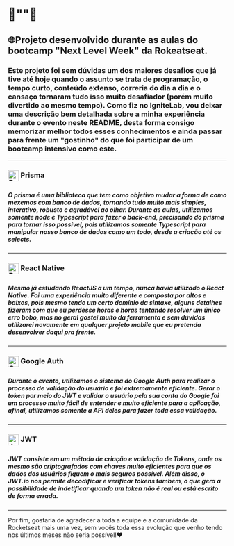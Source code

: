<h1>🚀"<NWL Copa />"🚀</h1>
<h2>🌐Projeto desenvolvido durante as aulas do bootcamp "Next Level Week" da Rokeatseat.</h2>

<h3>Este projeto foi sem dúvidas um dos maiores desafios que já tive até hoje quando o assunto se trata de programação, o tempo curto, conteúdo extenso, correria do dia a dia e o cansaço tornaram tudo isso muito desafiador (porém muito divertido ao mesmo tempo). Como fiz no IgniteLab, vou deixar uma descrição bem detalhada sobre a minha experiência durante o evento neste README, desta forma consigo memorizar melhor todos esses conhecimentos e ainda passar para frente um "gostinho" do que foi participar de um bootcamp intensivo como este.</h3>

<hr>
<div><h3><img align="center" height="25" width="25" alt="Prisma" src="https://symbols.getvecta.com/stencil_261/35_prisma.3acb052337.svg"> Prisma<h3> <h5>O prisma é uma biblioteca que tem como objetivo mudar a forma de como mexemos com banco de dados, tornando tudo muito mais simples, interativo, robusto e agradável ao olhar. Durante as aulas, utilizamos somente node e Typescript para fazer o back-end, precisando do prisma para tornar isso possível, pois utilizamos somente Typescript para manipular nosso banco de dados como um todo, desde a criação até os selects.</h5></div>
<hr>
<div><h3><img align="center" height="25" width="25" alt="React Native" src="https://cdn4.iconfinder.com/data/icons/logos-brands-5/24/react-512.png"> React Native<h3> <h5>Mesmo já estudando ReactJS a um tempo, nunca havia utilizado o React Native. Foi uma experiência muito diferente e composta por altos e baixos, pois mesmo tendo um certo domínio da sintaxe, alguns detalhes fizeram com que eu perdesse horas e horas tentando resolver um único erro bobo, mas no geral gostei muito da ferramenta e sem dúvidas utilizarei novamente em qualquer projeto mobile que eu pretenda desenvolver daqui pra frente.</h5></div>
<hr>
<div><h3><img align="center" height="25" width="25" alt="Google Auth" src="https://cdn-icons-png.flaticon.com/512/281/281764.png"> Google Auth<h3> <h5>Durante o evento, utilizamos o sistema do Google Auth para realizar o processo de validação do usuário e foi extremamente eficiente. Gerar o token por meio do JWT e validar o usuário pela sua conta do Google foi um processo muito fácil de entender e muito eficiente para a aplicação, afinal, utilizamos somente a API deles para fazer toda essa validação. </h5></div>
<hr>
<div><h3><img align="center" height="25" width="25" alt="JWT" src="https://jwt.io/img/pic_logo.svg"> JWT<h3> <h5> JWT consiste em um método de criação e validação de Tokens, onde os mesmo são criptografados com chaves muito eficientes para que os dados dos usuários fiquem o mais seguros possível. Além disso, o JWT.io nos permite decodificar e verificar tokens também, o que gera a possibilidade de indetificar quando um token não é real ou está escrito de forma errada. </h5></div>
<hr>
  
Por fim, gostaria de agradecer a toda a equipe e a comunidade da Rocketseat mais uma vez, sem vocês toda essa evolução que venho tendo nos últimos meses não seria possível!❤️
